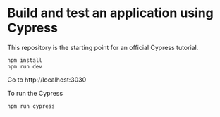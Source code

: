 # Build and test an application using Cypress

This repository is the starting point for an official Cypress tutorial. 

```
npm install
npm run dev
```

Go to http://localhost:3030

To run the Cypress

```
npm run cypress
``` 

